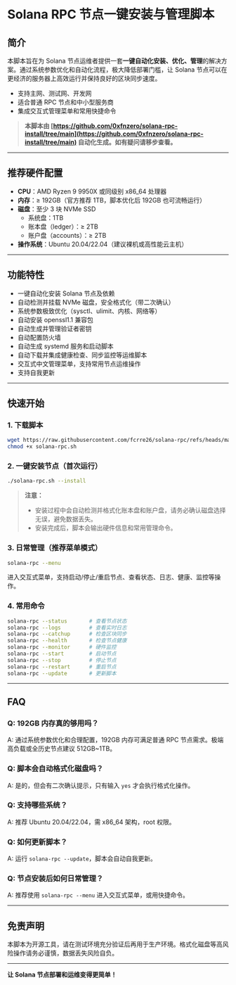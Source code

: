 # Solana RPC 节点一键安装与管理脚本

## 简介

本脚本旨在为 Solana 节点运维者提供一套**一键自动化安装、优化、管理**的解决方案。通过系统参数优化和自动化流程，极大降低部署门槛，让 Solana 节点可以在更经济的服务器上高效运行并保持良好的区块同步速度。

- 支持主网、测试网、开发网
- 适合普通 RPC 节点和中小型服务商
- 集成交互式管理菜单和常用快捷命令

> **本脚本由 [https://github.com/0xfnzero/solana-rpc-install/tree/main](https://github.com/0xfnzero/solana-rpc-install/tree/main) 自动化生成。如有疑问请移步查看。**

---

## 推荐硬件配置

- **CPU**：AMD Ryzen 9 9950X 或同级别 x86_64 处理器
- **内存**：≥ 192GB（官方推荐 1TB，脚本优化后 192GB 也可流畅运行）
- **磁盘**：至少 3 块 NVMe SSD
  - 系统盘：1TB
  - 账本盘（ledger）：≥ 2TB
  - 账户盘（accounts）：≥ 2TB
- **操作系统**：Ubuntu 20.04/22.04（建议裸机或高性能云主机）

---

## 功能特性

- 一键自动化安装 Solana 节点及依赖
- 自动检测并挂载 NVMe 磁盘，安全格式化（带二次确认）
- 系统参数极致优化（sysctl、ulimit、内核、网络等）
- 自动安装 openssl1.1 兼容包
- 自动生成并管理验证者密钥
- 自动配置防火墙
- 自动生成 systemd 服务和启动脚本
- 自动下载并集成健康检查、同步监控等运维脚本
- 交互式中文管理菜单，支持常用节点运维操作
- 支持自我更新

---

## 快速开始

### 1. 下载脚本

```bash
wget https://raw.githubusercontent.com/fcrre26/solana-rpc/refs/heads/main/solana-rpc -O solana-rpc.sh
chmod +x solana-rpc.sh
```

### 2. 一键安装节点（首次运行）

```bash
./solana-rpc.sh --install
```

> **注意：**  
> - 安装过程中会自动检测并格式化账本盘和账户盘，请务必确认磁盘选择无误，避免数据丢失。
> - 安装完成后，脚本会输出硬件信息和常用管理命令。

### 3. 日常管理（推荐菜单模式）

```bash
solana-rpc --menu
```

进入交互式菜单，支持启动/停止/重启节点、查看状态、日志、健康、监控等操作。

### 4. 常用命令

```bash
solana-rpc --status       # 查看节点状态
solana-rpc --logs         # 查看实时日志
solana-rpc --catchup      # 检查区块同步
solana-rpc --health       # 检查节点健康
solana-rpc --monitor      # 硬件监控
solana-rpc --start        # 启动节点
solana-rpc --stop         # 停止节点
solana-rpc --restart      # 重启节点
solana-rpc --update       # 更新脚本
```

---

## FAQ

### Q: 192GB 内存真的够用吗？
A: 通过系统参数优化和合理配置，192GB 内存可满足普通 RPC 节点需求。极端高负载或全历史节点建议 512GB~1TB。

### Q: 脚本会自动格式化磁盘吗？
A: 是的，但会有二次确认提示，只有输入 `yes` 才会执行格式化操作。

### Q: 支持哪些系统？
A: 推荐 Ubuntu 20.04/22.04，需 x86_64 架构，root 权限。

### Q: 如何更新脚本？
A: 运行 `solana-rpc --update`，脚本会自动自我更新。

### Q: 节点安装后如何日常管理？
A: 推荐使用 `solana-rpc --menu` 进入交互式菜单，或用快捷命令。

---


## 免责声明

本脚本为开源工具，请在测试环境充分验证后再用于生产环境。格式化磁盘等高风险操作请务必谨慎，数据丢失风险自负。

---

**让 Solana 节点部署和运维变得更简单！**
